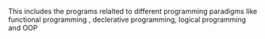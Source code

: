 This includes the programs relalted to different programming paradigms like functional programming , declerative programming, logical programming and OOP
